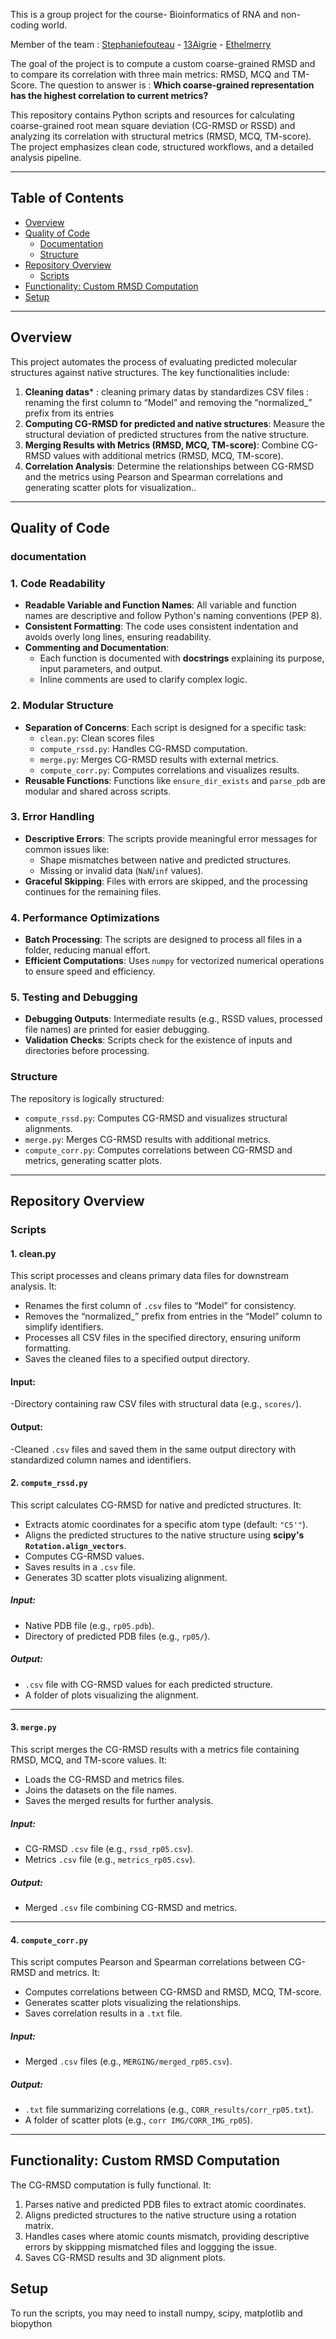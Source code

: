 This is a group project for the course- Bioinformatics of RNA and non-coding world.

Member of the team : 
[Stephaniefouteau](https://github.com/stephaniefouteau) - 
[13Aigrie](https://github.com/13Aigrie) - 
[Ethelmerry](https://github.com/skyethel)

The goal of the project is to compute a custom coarse-grained RMSD and to compare its correlation with three main metrics: RMSD, MCQ and TM-Score.
The question to answer is : **Which coarse-grained representation has the highest correlation to current metrics?**

This repository contains Python scripts and resources for calculating coarse-grained root mean square deviation (CG-RMSD or RSSD) and analyzing its correlation with structural metrics (RMSD, MCQ, TM-score). The project emphasizes clean code, structured workflows, and a detailed analysis pipeline.

---

## Table of Contents

- [Overview](#overview)
- [Quality of Code](#quality-of-code)
  - [Documentation](#documentation)
  - [Structure](#structure)
- [Repository Overview](#repository-overview)
  - [Scripts](#scripts)
- [Functionality: Custom RMSD Computation](#functionality-custom-rmsd-computation)
- [Setup](#setup)

---

## Overview

This project automates the process of evaluating predicted molecular structures against native structures. The key functionalities include:
1. **Cleaning datas*** : cleaning primary datas by standardizes CSV files : renaming the first column to “Model” and removing the “normalized_” prefix from its entries
2. **Computing CG-RMSD  for predicted and native structures**: Measure the structural deviation of predicted structures from the native structure.
3. **Merging Results with Metrics (RMSD, MCQ, TM-score)**: Combine CG-RMSD values with additional metrics (RMSD, MCQ, TM-score).
4. **Correlation Analysis**: Determine the relationships between CG-RMSD and the metrics using Pearson and Spearman correlations and generating scatter plots for visualization..

---

## Quality of Code

### documentation
### 1. **Code Readability**
- **Readable Variable and Function Names**: 
  All variable and function names are descriptive and follow Python's naming conventions (PEP 8).
- **Consistent Formatting**: 
  The code uses consistent indentation and avoids overly long lines, ensuring readability.
- **Commenting and Documentation**: 
  - Each function is documented with **docstrings** explaining its purpose, input parameters, and output.
  - Inline comments are used to clarify complex logic.

### 2. **Modular Structure**
- **Separation of Concerns**: Each script is designed for a specific task:
  - `clean.py`: Clean scores files
  - `compute_rssd.py`: Handles CG-RMSD computation.
  - `merge.py`: Merges CG-RMSD results with external metrics.
  - `compute_corr.py`: Computes correlations and visualizes results.
- **Reusable Functions**: Functions like `ensure_dir_exists` and `parse_pdb` are modular and shared across scripts.

### 3. **Error Handling**
- **Descriptive Errors**: The scripts provide meaningful error messages for common issues like:
  - Shape mismatches between native and predicted structures.
  - Missing or invalid data (`NaN`/`inf` values).
- **Graceful Skipping**: Files with errors are skipped, and the processing continues for the remaining files.

### 4. **Performance Optimizations**
- **Batch Processing**: The scripts are designed to process all files in a folder, reducing manual effort.
- **Efficient Computations**: Uses `numpy` for vectorized numerical operations to ensure speed and efficiency.

### 5. **Testing and Debugging**
- **Debugging Outputs**: Intermediate results (e.g., RSSD values, processed file names) are printed for easier debugging.
- **Validation Checks**: Scripts check for the existence of inputs and directories before processing.


### Structure

The repository is logically structured:
- `compute_rssd.py`: Computes CG-RMSD and visualizes structural alignments.
- `merge.py`: Merges CG-RMSD results with additional metrics.
- `compute_corr.py`: Computes correlations between CG-RMSD and metrics, generating scatter plots.

---

## Repository Overview

### Scripts

#### 1. clean.py 
This script processes and cleans primary data files for downstream analysis. It:
- Renames the first column of `.csv` files to “Model” for consistency.
- Removes the “normalized_” prefix from entries in the “Model” column to simplify identifiers.
- Processes all CSV files in the specified directory, ensuring uniform formatting.
- Saves the cleaned files to a specified output directory.

#### Input:

-Directory containing raw CSV files with structural data (e.g., `scores/`).

#### Output:

-Cleaned `.csv` files and saved them in the same output directory with standardized column names and identifiers.

#### 2. **`compute_rssd.py`**

This script calculates CG-RMSD for native and predicted structures. It:
- Extracts atomic coordinates for a specific atom type (default: `"C5'"`).
- Aligns the predicted structures to the native structure using **scipy's `Rotation.align_vectors`**.
- Computes CG-RMSD values.
- Saves results in a `.csv` file.
- Generates 3D scatter plots visualizing alignment.

##### Input:
- Native PDB file (e.g., `rp05.pdb`).
- Directory of predicted PDB files (e.g., `rp05/`).

##### Output:
- `.csv` file with CG-RMSD values for each predicted structure.
- A folder of plots visualizing the alignment.

---

#### 3. **`merge.py`**

This script merges the CG-RMSD results with a metrics file containing RMSD, MCQ, and TM-score values. It:
- Loads the CG-RMSD and metrics files.
- Joins the datasets on the file names.
- Saves the merged results for further analysis.

##### Input:
- CG-RMSD `.csv` file (e.g., `rssd_rp05.csv`).
- Metrics `.csv` file (e.g., `metrics_rp05.csv`).

##### Output:
- Merged `.csv` file combining CG-RMSD and metrics.

---

#### 4. **`compute_corr.py`**

This script computes Pearson and Spearman correlations between CG-RMSD and metrics. It:
- Computes correlations between CG-RMSD and RMSD, MCQ, TM-score.
- Generates scatter plots visualizing the relationships.
- Saves correlation results in a `.txt` file.

##### Input:
- Merged `.csv` files (e.g., `MERGING/merged_rp05.csv`).

##### Output:
- `.txt` file summarizing correlations (e.g., `CORR_results/corr_rp05.txt`).
- A folder of scatter plots (e.g., `corr IMG/CORR_IMG_rp05`).

---

## Functionality: Custom RMSD Computation

The CG-RMSD computation is fully functional. It:
1. Parses native and predicted PDB files to extract atomic coordinates.
2. Aligns predicted structures to the native structure using a rotation matrix.
3. Handles cases where atomic counts mismatch, providing descriptive errors by skippping mismatched files and loggging the issue.
4. Saves CG-RMSD results and 3D alignment plots.


## Setup

To run the scripts, you may need to install numpy, scipy, matplotlib and biopython

